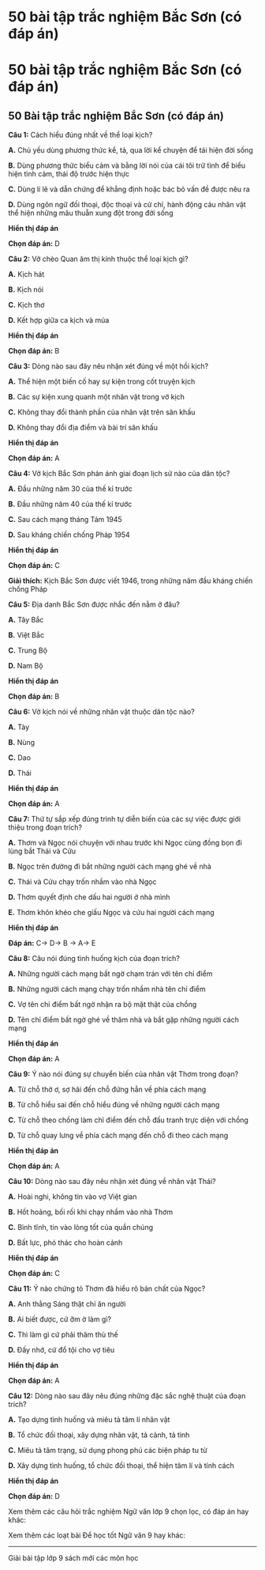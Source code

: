 # 50 bài tập trắc nghiệm Bắc Sơn (có đáp án)

# 50 bài tập trắc nghiệm Bắc Sơn (có đáp án)

## 50 Bài tập trắc nghiệm Bắc Sơn (có đáp án)

**Câu 1:** Cách hiểu đúng nhất về thể loại kịch?

**A.** Chủ yếu dùng phương thức kể, tả, qua lời kể chuyện để tái hiện đời sống

**B.** Dùng phương thức biểu cảm và bằng lời nói của cái tôi trữ tình để biểu hiện tình cảm, thái độ trước hiện thực

**C.** Dùng lí lẽ và dẫn chứng để khẳng định hoặc bác bỏ vấn đề được nêu ra

**D.** Dùng ngôn ngữ đối thoại, độc thoại và cử chỉ, hành động cảu nhân vật thể hiện những mâu thuẫn xung đột trong đời sống

**Hiển thị đáp án**

**Chọn đáp án:** D

**Câu 2:** Vở chèo Quan âm thị kính thuộc thể loại kịch gì?

**A.** Kịch hát

**B.** Kịch nói

**C.** Kịch thơ

**D.** Kết hợp giữa ca kịch và múa

**Hiển thị đáp án**

**Chọn đáp án:** B

**Câu 3:** Dòng nào sau đây nêu nhận xét đúng về một hồi kịch?

**A.** Thể hiện một biến cố hay sự kiện trong cốt truyện kịch

**B.** Các sự kiện xung quanh một nhân vật trong vở kịch

**C.** Không thay đổi thành phần của nhân vật trên sân khấu

**D.** Không thay đổi địa điểm và bài trí sân khấu

**Hiển thị đáp án**

**Chọn đáp án:** A

**Câu 4:** Vở kịch Bắc Sơn phản ánh giai đoạn lịch sử nào của dân tộc?

**A.** Đầu những năm 30 của thế kỉ trước

**B.** Đầu những năm 40 của thế kỉ trước

**C.** Sau cách mạng tháng Tám 1945

**D.** Sau kháng chiến chống Pháp 1954

**Hiển thị đáp án**

**Chọn đáp án:** C

**Giải thích:** Kịch Bắc Sơn được viết 1946, trong những năm đầu kháng chiến chống Pháp

**Câu 5:** Địa danh Bắc Sơn được nhắc đến nằm ở đâu?

**A.** Tây Bắc

**B.** Việt Bắc

**C.** Trung Bộ

**D.** Nam Bộ

**Hiển thị đáp án**

**Chọn đáp án:** B

**Câu 6:** Vở kịch nói về những nhân vật thuộc dân tộc nào?

**A.** Tày

**B.** Nùng

**C.** Dao

**D.** Thái

**Hiển thị đáp án**

**Chọn đáp án:** A

**Câu 7:** Thứ tự sắp xếp đúng trình tự diễn biến của các sự việc được giới thiệu trong đoạn trích?

**A.** Thơm và Ngọc nói chuyện với nhau trước khi Ngọc cùng đồng bọn đi lùng bắt Thái và Cửu

**B.** Ngọc trên đường đi bắt những người cách mạng ghé về nhà

**C.** Thái và Cửu chạy trốn nhầm vào nhà Ngọc 

**D.** Thơm quyết định che dấu hai người ở nhà mình

**E.** Thơm khôn khéo che giấu Ngọc và cứu hai người cách mạng

**Hiển thị đáp án**

**Đáp án:** C-> D-> B -> A-> E

**Câu 8:** Câu nói đúng tình huống kịch của đoạn trích?

**A.** Những người cách mạng bất ngờ chạm trán với tên chỉ điểm

**B.** Những người cách mạng chạy trốn nhầm nhà tên chỉ điểm

**C.** Vợ tên chỉ điểm bất ngờ nhận ra bộ mặt thật của chồng

**D.** Tên chỉ điểm bất ngờ ghé về thăm nhà và bắt gặp những người cách mạng

**Hiển thị đáp án**

**Chọn đáp án:** A

**Câu 9:** Ý nào nói đúng sự chuyển biến của nhân vật Thơm trong đoạn?

**A.** Từ chỗ thờ ơ, sợ hãi đến chỗ đứng hẳn về phía cách mạng

**B.** Từ chỗ hiểu sai đến chỗ hiểu đúng về những người cách mạng

**C.** Từ chỗ theo chồng làm chỉ điểm đến chỗ đấu tranh trực diện với chồng

**D.** Từ chỗ quay lưng về phía cách mạng đến chỗ đi theo cách mạng

**Hiển thị đáp án**

**Chọn đáp án:** A

**Câu 10:** Dòng nào sau đây nêu nhận xét đúng về nhân vật Thái?

**A.** Hoài nghi, không tin vào vợ Việt gian

**B.** Hốt hoảng, bối rối khi chạy nhầm vào nhà Thơm

**C.** Bình tĩnh, tin vào lòng tốt của quần chúng

**D.** Bất lực, phó thác cho hoàn cảnh

**Hiển thị đáp án**

**Chọn đáp án:** C

**Câu 11:** Ý nào chứng tỏ Thơm đã hiểu rõ bản chất của Ngọc?

**A.** Anh thằng Sáng thật chỉ ăn người

**B.** Ai biết được, cứ ỡm ờ làm gì?

**C.** Thì làm gì cứ phải thâm thù thế

**D.** Đấy nhớ, cứ đổ tội cho vợ tiêu

**Hiển thị đáp án**

**Chọn đáp án:** A

**Câu 12:** Dòng nào sau đây nêu đúng những đặc sắc nghệ thuật của đoạn trích?

**A.** Tạo dựng tình huống và miêu tả tâm lí nhân vật

**B.** Tổ chức đối thoại, xây dựng nhân vật, tả cảnh, tả tình

**C.** Miêu tả tâm trạng, sử dụng phong phú các biện pháp tu từ

**D.** Xây dựng tình huống, tổ chức đối thoại, thể hiện tâm lí và tính cách

**Hiển thị đáp án**

**Chọn đáp án:** D

Xem thêm các câu hỏi trắc nghiệm Ngữ văn lớp 9 chọn lọc, có đáp án hay khác:

Xem thêm các loạt bài Để học tốt Ngữ văn 9 hay khác:

* * *

Giải bài tập lớp 9 sách mới các môn học
